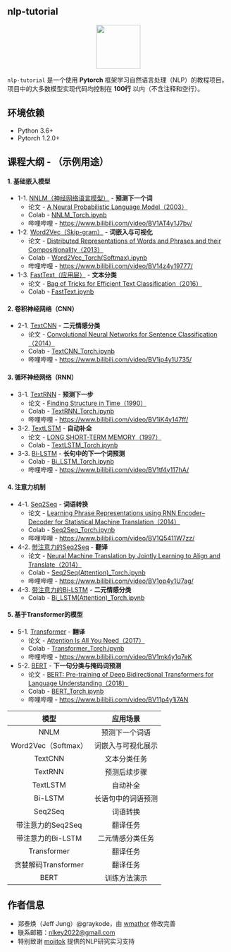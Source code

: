 ## nlp-tutorial

<p align="center"><img width="100" src="https://media-thumbs.golden.com/OLqzmrmwAzY1P7Sl29k2T9WjJdM=/200x200/smart/golden-storage-production.s3.amazonaws.com/topic_images/e08914afa10a4179893eeb07cb5e4713.png" /></p>

`nlp-tutorial` 是一个使用 **Pytorch** 框架学习自然语言处理（NLP）的教程项目。项目中的大多数模型实现代码均控制在 **100行** 以内（不含注释和空行）。

## 环境依赖

- Python 3.6+
- Pytorch 1.2.0+

## 课程大纲 - （示例用途）

#### 1. 基础嵌入模型

- 1-1. [NNLM（神经网络语言模型）](https://github.com/wmathor/nlp-tutorial/tree/master/1-1.NNLM) - **预测下一个词**
  - 论文 - [A Neural Probabilistic Language Model（2003）](http://www.jmlr.org/papers/volume3/bengio03a/bengio03a.pdf)
  - Colab - [NNLM_Torch.ipynb](https://colab.research.google.com/drive/1-agQZoIOxaE68_SMaNGy35pz8ccWefps?usp=sharing)
  - 哔哩哔哩 - https://www.bilibili.com/video/BV1AT4y1J7bv/
- 1-2. [Word2Vec（Skip-gram）](https://github.com/wmathor/nlp-tutorial/tree/master/1-2.Word2Vec) - **词嵌入与可视化**
  - 论文 - [Distributed Representations of Words and Phrases and their Compositionality（2013）](https://papers.nips.cc/paper/5021-distributed-representations-of-words-and-phrases-and-their-compositionality.pdf)
  - Colab - [Word2Vec_Torch(Softmax).ipynb](https://colab.research.google.com/drive/1rKNaAZwe3tdZMzKjOX6gP8nrQBhKxbFa?usp=sharing)
  - 哔哩哔哩 - https://www.bilibili.com/video/BV14z4y19777/
- 1-3. [FastText（应用层）](https://github.com/wmathor/nlp-tutorial/tree/master/1-3.FastText) - **文本分类**
  - 论文 - [Bag of Tricks for Efficient Text Classification（2016）](https://arxiv.org/pdf/1607.01759.pdf)
  - Colab - [FastText.ipynb](https://colab.research.google.com/drive/1vyLFapyCygGREa9jt11Zfy_DgTDGvGwm?usp=sharing)

#### 2. 卷积神经网络（CNN）

- 2-1. [TextCNN](https://github.com/wmathor/nlp-tutorial/tree/master/2-1.TextCNN) - **二元情感分类**
  - 论文 - [Convolutional Neural Networks for Sentence Classification（2014）](http://www.aclweb.org/anthology/D14-1181)
  - Colab - [TextCNN_Torch.ipynb](https://colab.research.google.com/drive/13o8uID830WHL3rRZhXMoANc2XuqehRta?usp=sharing)
  - 哔哩哔哩 - https://www.bilibili.com/video/BV1ip4y1U735/

#### 3. 循环神经网络（RNN）

- 3-1. [TextRNN](https://github.com/wmathor/nlp-tutorial/tree/master/3-1.TextRNN) - **预测下一步**
  - 论文 - [Finding Structure in Time（1990）](http://psych.colorado.edu/~kimlab/Elman1990.pdf)
  - Colab - [TextRNN_Torch.ipynb](https://colab.research.google.com/drive/1Krpcg9BNW97cXqmgnEcW2D05pDhLBMkA?usp=sharing)
  - 哔哩哔哩 - https://www.bilibili.com/video/BV1iK4y147ff/
- 3-2. [TextLSTM](https://github.com/wmathor/nlp-tutorial/tree/master/3-2.TextLSTM) - **自动补全**
  - 论文 - [LONG SHORT-TERM MEMORY（1997）](https://www.bioinf.jku.at/publications/older/2604.pdf)
  - Colab - [TextLSTM_Torch.ipynb](https://colab.research.google.com/drive/1K75NsbkuejOzp2tfsXGDJxP-nQl9V0DC?usp=sharing)
- 3-3. [Bi-LSTM](https://github.com/wmathor/nlp-tutorial/tree/master/3-3.Bi-LSTM) - **长句中的下一个词预测**
  - Colab - [Bi_LSTM_Torch.ipynb](https://colab.research.google.com/drive/1R_3_tk-AJ4kYzxv8xg3AO9rp7v6EO-1n?usp=sharing)
  - 哔哩哔哩 - https://www.bilibili.com/video/BV1tf4y117hA/

#### 4. 注意力机制

- 4-1. [Seq2Seq](https://github.com/wmathor/nlp-tutorial/tree/master/4-1.Seq2Seq) - **词语转换**
  - 论文 - [Learning Phrase Representations using RNN Encoder–Decoder for Statistical Machine Translation（2014）](https://arxiv.org/pdf/1406.1078.pdf)
  - Colab - [Seq2Seq_Torch.ipynb](https://colab.research.google.com/drive/18-pjFO8qYHOIqbb3aSReNpAbqZHCzLXq?usp=sharing)
  - 哔哩哔哩 - https://www.bilibili.com/video/BV1Q5411W7zz/
- 4-2. [带注意力的Seq2Seq](https://github.com/wmathor/nlp-tutorial/tree/master/4-2.Seq2Seq(Attention)) - **翻译**
  - 论文 - [Neural Machine Translation by Jointly Learning to Align and Translate（2014）](https://arxiv.org/abs/1409.0473)
  - Colab - [Seq2Seq(Attention)_Torch.ipynb](https://colab.research.google.com/drive/1eObkehym2HauZo-NBYi39aAsWE1ujExk?usp=sharing)
  - 哔哩哔哩 - https://www.bilibili.com/video/BV1op4y1U7ag/
- 4-3. [带注意力的Bi-LSTM](https://github.com/wmathor/nlp-tutorial/tree/master/4-3.Bi-LSTM(Attention)) - **二元情感分类**
  - Colab - [Bi_LSTM(Attention)_Torch.ipynb](https://colab.research.google.com/drive/1RDXyIYPm6PWBWP4tVD85rkIo50clgyiQ?usp=sharing)

#### 5. 基于Transformer的模型

- 5-1. [Transformer](https://github.com/wmathor/nlp-tutorial/tree/master/5-1.Transformer) - **翻译**
  - 论文 - [Attention Is All You Need（2017）](https://arxiv.org/abs/1706.03762)
  - Colab - [Transformer_Torch.ipynb](https://colab.research.google.com/drive/15yTJSjZpYuIWzL9hSbyThHLer4iaJjBD?usp=sharing)
  - 哔哩哔哩 - https://www.bilibili.com/video/BV1mk4y1q7eK
- 5-2. [BERT](https://github.com/wmathor/nlp-tutorial/tree/master/5-2.BERT) - **下一句分类与掩码词预测**
  - 论文 - [BERT: Pre-training of Deep Bidirectional Transformers for Language Understanding（2018）](https://arxiv.org/abs/1810.04805)
  - Colab - [BERT_Torch.ipynb](https://colab.research.google.com/drive/1LVhb99B-YQJ1bGnaWIX-2bgANy78zAAt?usp=sharing)
  - 哔哩哔哩 - https://www.bilibili.com/video/BV11p4y1i7AN

|           模型           |              应用场景              |
| :----------------------: | :--------------------------------: |
|          NNLM           |         预测下一个词语         |
|  Word2Vec（Softmax）   |    词嵌入与可视化展示    |
|         TextCNN         |       文本分类任务       |
|         TextRNN         |         预测后续步骤         |
|         TextLSTM        |          自动补全          |
|         Bi-LSTM         |   长语句中的词语预测   |
|         Seq2Seq         |          词语转换          |
| 带注意力的Seq2Seq |          翻译任务          |
| 带注意力的Bi-LSTM |    二元情感分类任务    |
|      Transformer      |          翻译任务          |
| 贪婪解码Transformer |          翻译任务          |
|          BERT          |        训练方法演示        |

## 作者信息

- 郑泰焕（Jeff Jung）@graykode，由 [wmathor](https://github.com/wmathor) 修改完善
- 联系邮箱：nlkey2022@gmail.com
- 特别致谢 [mojitok](http://mojitok.com/) 提供的NLP研究实习支持